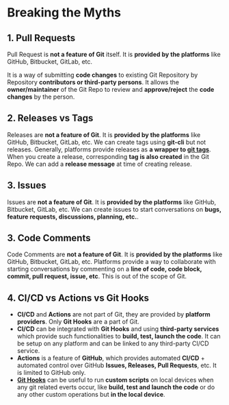 # Breaking the Myths

## 1. Pull Requests

Pull Request is **not a feature of Git** itself. It is **provided by the platforms** like GitHub, Bitbucket, GitLab, etc.

It is a way of submitting **code changes** to existing Git Repository by Repository **contributors or third-party persons**. It allows the **owner/maintainer** of the Git Repo to review and **approve/reject** the **code changes** by the person.

## 2. Releases vs Tags

Releases are **not a feature of Git**. It is **provided by the platforms** like GitHub, Bitbucket, GitLab, etc.
We can create tags using **git-cli** but not releases. Generally, platforms provide releases as **a wrapper to [git tags](/architecture?id=tags)**. When you create a release, corresponding **tag is also created** in the Git Repo. We can add a **release message** at time of creating release.

## 3. Issues

Issues are **not a feature of Git**. It is **provided by the platforms** like GitHub, Bitbucket, GitLab, etc.
We can create issues to start conversations on **bugs, feature requests, discussions, planning, etc.**.

## 3. Code Comments

Code Comments are **not a feature of Git**. It is **provided by the platforms** like GitHub, Bitbucket, GitLab, etc.
Platforms provide a way to collaborate with starting conversations by commenting on a **line of code, code block, commit, pull request, issue, etc**. This is out of the scope of Git.

## 4. CI/CD vs Actions vs Git Hooks

-   **CI/CD** and **Actions** are not part of Git, they are provided by **platform providers**. Only **Git Hooks** are a part of Git.
-   **CI/CD** can be integrated with **Git Hooks** and using **third-party services** which provide such functionalities to **build, test, launch the code**. It can be setup on any platform and can be linked to any third-party CI/CD service.
-   **Actions** is a feature of **GitHub**, which provides automated **CI/CD** + automated control over GitHub **Issues, Releases, Pull Requests**, etc. It is limited to GitHub only.
-   [**Git Hooks**](/architecture?id=hooks) can be useful to run **custom scripts** on local devices when any git related everts occur, like **build, test and launch the code** or do any other custom operations but **in the local device**.
